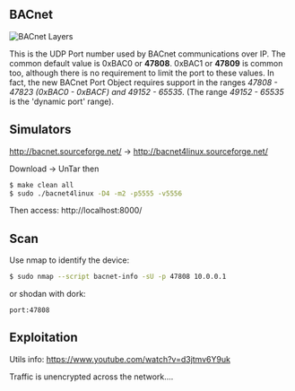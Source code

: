 ## BACnet

![BACnet Layers](docs/img/bacnet_layers.gif)

This is the UDP Port number used by BACnet communications over IP. The common default value is 0xBAC0 or **47808**. 0xBAC1 or **47809** is common too, although there is no requirement to limit the port to these values. In fact, the new BACnet Port Object requires support in the ranges *47808 - 47823 (0xBAC0 - 0xBACF) and 49152 - 65535*. (The range *49152 - 65535* is the 'dynamic port' range). 

## Simulators

http://bacnet.sourceforge.net/ -> http://bacnet4linux.sourceforge.net/

Download -> UnTar then

```bash
$ make clean all
$ sudo ./bacnet4linux -D4 -m2 -p5555 -v5556 
```

Then access: http://localhost:8000/

## Scan

Use nmap to identify the device:

```bash
$ sudo nmap --script bacnet-info -sU -p 47808 10.0.0.1
```

or shodan with dork:

```port:47808```

## Exploitation

Utils info: https://www.youtube.com/watch?v=d3jtmv6Y9uk

Traffic is unencrypted across the network....
